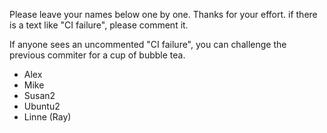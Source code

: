 Please leave your names below one by one. Thanks for your effort.
if there is a text like "CI failure", please comment it.

If anyone sees an uncommented "CI failure", you can challenge the previous commiter for a cup of bubble tea.

- Alex
- Mike
- Susan2
- Ubuntu2 
- Linne (Ray)
